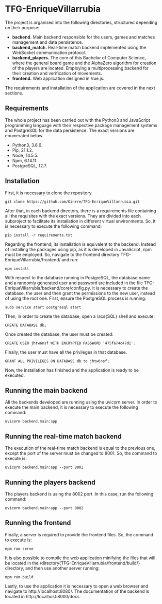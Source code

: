 # TFG-EnriqueVillarrubia

The project is organised into the following directories, structured depending on their purpose:

* __backend.__ Main backend responsible for the users, games and matches management and data persistence.
* __backend_match.__ Real-time match backend implemented using the WebSocket communication protocol.
* __backend_players.__ The core of this Bachelor of Computer Science, where the general board game and the AlphaZero algorithm for creation of the players are located. Employing a multiprocessing backend for their creation and verification of movements.
* __frontend.__ Web application designed in Vue.js.

The requirements and installation of the application are covered in the next sections.

## Requirements

The whole project has been carried out with the Python3 and JavaScript programming language with their respective package management systems and PostgreSQL for the data persistence. The exact versions are enumerated below.

* Python3, 3.8.6.
* Pip, 21.1.2.
* Node, 14.5.5.
* Npm, 6.14.11.
* PostgreSQL, 12.7.

## Installation

First, it is necessary to clone the repository.

```
git clone https://github.com/Kinrre/TFG-EnriqueVillarrubia.git
```

After that, in each backend directory, there is a requirements file containing all the requisites with the exact versions. They are divided into each subproject to facilitate its installation in different virtual environments. So, it is necessary to execute the following command:

```
pip install -r requirements.txt
```

Regarding the frontend, its installation is equivalent to the backend. Instead of installing the packages using pip, as it is developed in JavaScript, npm must be employed. So, navigate to the frontend directory TFG-EnriqueVillarrubia/frontend/ and run:

```
npm install
```

With respect to the database running in PostgreSQL, the database name and a randomly generated user and password are included in the file TFG-EnriqueVillarrubia/backend/core/config.py. It is necessary to create the database, the user and then grant the permissions to the new user, instead of using the root one. First, ensure the PostgreSQL process is running:

```
sudo service start postgresql start
```

Then, in order to create the database, open a \acs{SQL} shell and execute:

```
CREATE DATABASE db;
```

Once created the database, the user must be created:

```
CREATE USER jhtw6nsf WITH ENCRYPTED PASSWORD '475fa74c47d1';
```

Finally, the user must have all the privileges in that database.

```
GRANT ALL PRIVILEGES ON DATABASE db to jhtw6nsf;
```

Now, the installation has finished and the application is ready to be executed.

## Running the main backend

All the backends developed are running using the uvicorn server. In order to execute the main backend, it is necessary to execute the following command:

```
uvicorn backend.main:app
```

## Running the real-time match backend

The execution of the real-time match backend is equal to the previous one, except the port of the server must be changed to 8001. So, the command to execute is:

```
uvicorn backend.main:app --port 8001
```

## Running the players backend

The players backend is using the 8002 port. In this case, run the following command:

```
uvicorn backend.main:app --port 8002
```

## Running the frontend

Finally, a server is required to provide the frontend files. So, the command to execute is:

```
npm run serve
```

It is also possible to compile the web application minifying the files that will be located in the \directory{TFG-EnriqueVillarrubia/frontend/build/} directory, and then use another server running:

```
npm run build
```

Lastly, to use the application it is necessary to open a web browser and navigate to http://localhost:8080/. The documentation of the backend is located in http://localhost:8000/docs.
